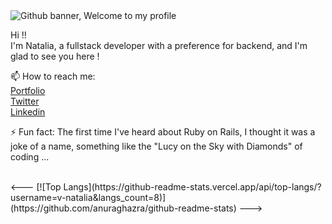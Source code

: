 <img src="https://user-images.githubusercontent.com/43504407/140059056-5609753a-bc75-48c7-97f7-decd3e07eca3.png" alt="Github banner, Welcome to my profile">
<br>
<p> Hi !! <br>
  I'm Natalia, a fullstack developer with a preference for backend, and I'm glad to see you here !
</p>
<p>
  📫 How to reach me: <br>
  <a href="https://v-natalia.github.io/">Portfolio</a><br>
  <a href="https://twitter.com/vnatalia_dev">Twitter</a><br>
  <a href="https://www.linkedin.com/in/natalia-vega-/">Linkedin</a><br>

</p>
<p>
  ⚡ Fun fact: The first time I've heard about Ruby on Rails, I thought it was a joke of a name, something like the "Lucy on the Sky with Diamonds" of coding ...<br>
</p>
<br>
<---
[![Top Langs](https://github-readme-stats.vercel.app/api/top-langs/?username=v-natalia&langs_count=8)](https://github.com/anuraghazra/github-readme-stats)
--->
